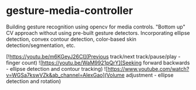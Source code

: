 # gesture-media-controller

Building gesture recognition using opencv for media controls. "Bottom up" CV approach without using pre-built gesture detectors. Incorporating ellipse detection, convex contour detection, color-based skin detection/segmentation, etc.

[!https://youtu.be/m6KGeyJ26CI](Previous track/next track/pause/play - finger count)
![https://youtu.be/WaM9921pQrY](Seeking forward backwards - ellipse detection and contour tracking)
![https://www.youtube.com/watch?v=WGSa7kswVZk&ab_channel=AlexGao](Volume adjustment - ellipse detection and rotation)
